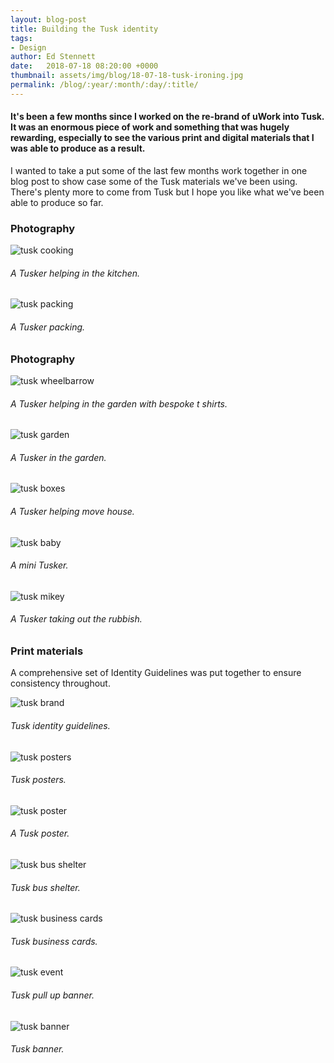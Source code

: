 ```yaml
---
layout: blog-post
title: Building the Tusk identity
tags:
- Design
author: Ed Stennett
date:   2018-07-18 08:20:00 +0000
thumbnail: assets/img/blog/18-07-18-tusk-ironing.jpg
permalink: /blog/:year/:month/:day/:title/
---
```


#### It's been a few months since I worked on the re-brand of uWork into Tusk. It was an enormous piece of work and something that was hugely rewarding, especially to see the various print and digital materials that I was able to produce as a result.

I wanted to take a put some of the last few months work together in one blog post to show case some of the Tusk materials we've been using. There's plenty more to come from Tusk but I hope you like what we've been able to produce so far.

<section>
    <h3>Photography</h3>
    <div class="full-width portfolio-banner">
        <img data-src="{{ site.baseurl}}/assets/img/blog/18-07-18-tusk-cooking.jpg" class="lazy no-padding portfolio-banner-image" alt="tusk cooking"/>
    </div>
    <h6>A Tusker helping in the kitchen.</h6>
</section>

<div class="container">
    <div class="row">
        <div class="col-12">
            <div class="post-img-alt-container">
        	    <img data-src="{{ site.baseurl }}/assets/img/blog/18-07-18-tusk-packing.jpg" class="lazy post-img-alt" alt="tusk packing">
                <h6>A Tusker packing.</h6>
            </div>
        </div>
    </div>
</div>

<section>
    <h3>Photography</h3>
    <div class="full-width portfolio-banner">
        <img data-src="{{ site.baseurl}}/assets/img/blog/18-07-18-tusk-wheel-barrow.jpg" class="lazy no-padding portfolio-banner-image" alt="tusk wheelbarrow"/>
    </div>
    <h6>A Tusker helping in the garden with bespoke t shirts.</h6>
</section>

<div class="container">
    <div class="row">
        <div class="col-12">
            <div class="post-img-alt-container">
        	    <img data-src="{{ site.baseurl }}/assets/img/blog/18-07-18-tusk-garden.jpg" class="lazy post-img-alt" alt="tusk garden">
                <h6>A Tusker in the garden.</h6>
            </div>
        </div>
    </div>
</div>

<section>
    <div class="full-width portfolio-banner">
        <img data-src="{{ site.baseurl}}/assets/img/blog/18-07-18-tusk-boxes.jpg" class="lazy no-padding portfolio-banner-image" alt="tusk boxes"/>
    </div>
    <h6>A Tusker helping move house.</h6>
</section>

<div class="container">
    <div class="row">
        <div class="col-12">
            <div class="post-img-alt-container">
        	    <img data-src="{{ site.baseurl }}/assets/img/blog/18-07-18-tusk-baby.jpg" class="lazy post-img-alt" alt="tusk baby">
                <h6>A mini Tusker.</h6>
            </div>
        </div>
    </div>
</div>

<section>
    <div class="full-width portfolio-banner">
        <img data-src="{{ site.baseurl}}/assets/img/blog/18-07-18-tusk-mikey.jpg" class="lazy no-padding portfolio-banner-image" alt="tusk mikey"/>
    </div>
    <h6>A Tusker taking out the rubbish.</h6>
</section>

<section>
    <h3>Print materials</h3>
    <p>A comprehensive set of Identity Guidelines was put together to ensure consistency throughout.</p>
    <div class="full-width portfolio-banner">
        <img data-src="{{ site.baseurl}}/assets/img/blog/18-07-18-tusk-brand.png" class="lazy no-padding portfolio-banner-image" alt="tusk brand"/>
    </div>
    <h6>Tusk identity guidelines.</h6>
</section>

<div class="container">
    <div class="row">
        <div class="col-12">
            <div class="post-img-alt-container">
        	    <img data-src="{{ site.baseurl }}/assets/img/blog/18-07-18-tusk-posters.jpg" class="lazy post-img-alt" alt="tusk posters">
                <h6>Tusk posters.</h6>
            </div>
        </div>
    </div>
</div>

<section>
    <div class="full-width portfolio-banner">
        <img data-src="{{ site.baseurl}}/assets/img/blog/18-07-18-tusk-poster.jpg" class="lazy no-padding portfolio-banner-image" alt="tusk poster"/>
    </div>
    <h6>A Tusk poster.</h6>
</section>

<div class="container">
    <div class="row">
        <div class="col-12">
            <div class="post-img-alt-container">
        	    <img data-src="{{ site.baseurl }}/assets/img/blog/18-07-18-tusk-bus-shelter.jpg" class="lazy post-img-alt" alt="tusk bus shelter">
                <h6>Tusk bus shelter.</h6>
            </div>
        </div>
    </div>
</div>

<section>
    <div class="full-width portfolio-banner">
        <img data-src="{{ site.baseurl}}/assets/img/blog/18-07-18-tusk-business-cards.jpg" class="lazy no-padding portfolio-banner-image" alt="tusk business cards"/>
    </div>
    <h6>Tusk business cards.</h6>
</section>

<div class="container">
    <div class="row">
        <div class="col-12">
            <div class="post-img-alt-container">
        	    <img data-src="{{ site.baseurl }}/assets/img/blog/18-07-18-tusk-event.jpg" class="lazy post-img-alt" alt="tusk event">
                <h6>Tusk pull up banner.</h6>
            </div>
        </div>
    </div>
</div>

<section>
    <div class="full-width portfolio-banner">
        <img data-src="{{ site.baseurl}}/assets/img/blog/18-07-18-tusk-banner.jpg" class="lazy no-padding portfolio-banner-image" alt="tusk banner"/>
    </div>
    <h6>Tusk banner.</h6>
</section>



